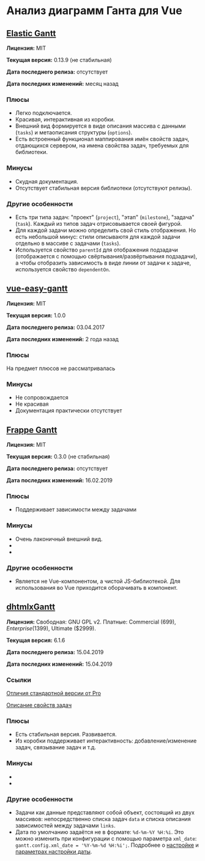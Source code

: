 # Анализ диаграмм Ганта для Vue

## [Elastic Gantt](https://github.com/neuronetio/gantt-elastic)

**Лицензия:** MIT

**Текущая версия:** 0.13.9 (не стабильная)

**Дата последнего релиза:** отсутствует

**Дата последних изменений:** месяц назад

### Плюсы

* Легко подключается.
* Красивая, интерактивная из коробки.
* Внешний вид формируется в виде описания массива с данными (`tasks`) 
  и метаописания структуры (`options`).
* Есть встроенный функционал маппирования имён свойств задач, отдающихся сервером,
  на имена свойства задач, требуемых для библиотеки. 

### Минусы

* Скудная документация.
* Отсутствует стабильная версия библиотеки (отсутствуют релизы).

### Другие особенности

* Есть три типа задач: "проект" (`project`), "этап" (`milestone`), "задача" (`task`).
  Каждый из типов задач отрисовывается своей фигурой.
* Для каждой задачи можно определить свой стиль отображения. Но есть небольшой минус: 
  стили описываютя для каждой задачи отдельно в массиве с задачами (`tasks`).
* Используется свойство `parentId` для отображения подзадачи (отображается с помощью
  свёртывания/развёртывания подзадачи), а чтобы отобразить зависимость в виде линии
  от задачи к задаче, используется свойство `dependentOn`. 




## [vue-easy-gantt](https://github.com/mamboer/vue-easy-gantt)

**Лицензия:** MIT

**Текущая версия:** 1.0.0

**Дата последнего релиза:** 03.04.2017

**Дата последних изменений:** 2 года назад

### Плюсы

На предмет плюсов не рассматривалась

### Минусы

* Не сопровождается
* Не красивая
* Документация практически отсутствует



## [Frappe Gantt](https://github.com/FonteSolutions/gantt)

**Лицензия:** MIT

**Текущая версия:** 0.3.0 (не стабильная)

**Дата последнего релиза:** отсутствует

**Дата последних изменений:** 16.02.2019

### Плюсы

* Поддерживает зависимости между задачами


### Минусы

* Очень лаконичный внешний вид.
* 
* 

### Другие особенности

* Является не Vue-компонентом, а чистой JS-библиотекой. Для использования во Vue
  приходится оборачивать в компонент.



## [dhtmlxGantt](https://dhtmlx.com/docs/products/dhtmlxGantt/)

**Лицензия:** Свободная: GNU GPL v2. Платные: Commercial ($699), Enterprise ($1399),
Ultimate ($2999).

**Текущая версия:** 6.1.6

**Дата последнего релиза:** 15.04.2019

**Дата последних изменений:** 15.04.2019


### Ссылки

[Отличия стандартной версии от Pro](https://docs.dhtmlx.com/gantt/desktop__editions_comparison.html)

[Описание свойств задач](https://docs.dhtmlx.com/gantt/desktop__loading.html#dataproperties)

### Плюсы

* Есть стабильная версия. Развивается.
* Из коробки поддерживает интерактивность: добавление/изменение задач, связывание задач и т.д.


### Минусы

* 
* 

### Другие особенности

* Задачи как данные представляют собой объект, состоящий из двух массивов: непосредственно
  списка задач `data` и списка описания зависимостей между задачами `links`.
* Дата по умолчанию задаётся не в формате: `%d-%m-%Y %H:%i`. Это можно изменить
  при конфигурации с помощью параметра `xml_date`: `gantt.config.xml_date = '%Y-%m-%d %H:%i';`.
  Подробнее о [настройке](https://docs.dhtmlx.com/gantt/api__gantt_xml_date_config.html)
  и [параметрах настройки даты](https://docs.dhtmlx.com/gantt/desktop__date_format.html).